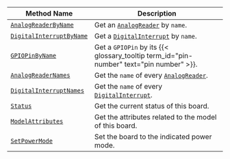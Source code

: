Method Name | Description
----------- | -----------
[`AnalogReaderByName`](/components/board/#analogreaderbyname) | Get an [`AnalogReader`](/components/board/#analogs) by `name`.
[`DigitalInterruptByName`](/components/board/#digitalinterruptbyname) | Get a [`DigitalInterrupt`](/components/board/#digital_interrupts) by `name`.
[`GPIOPinByName`](/components/board/#gpiopinbyname) | Get a `GPIOPin` by its {{< glossary_tooltip term_id="pin-number" text="pin number" >}}.
[`AnalogReaderNames`](/components/board/#analogreadernames) | Get the `name` of every [`AnalogReader`](/components/board/#analogs).
[`DigitalInterruptNames`](/components/board/#digitalinterruptnames) | Get the `name` of every [`DigitalInterrupt`](/components/board/#digital_interrupts).
[`Status`](/components/board/#status) | Get the current status of this board.
[`ModelAttributes`](/components/board/#modelattributes) | Get the attributes related to the model of this board.
[`SetPowerMode`](/components/board/#setpowermode) | Set the board to the indicated power mode.
